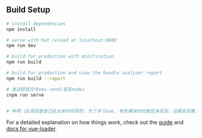 
## Build Setup

``` bash
# install dependencies
npm install

# serve with hot reload at localhost:8080
npm run dev

# build for production with minification
npm run build

# build for production and view the bundle analyzer report
npm run build --report

# 发送短信文件sms-send(语言node) 
cnpm run serve 


# 申明（此项目是自己在业余时间写的，为了学习vue, 有些模块的功能还未实现，后期会完善。）
```


For a detailed explanation on how things work, check out the [guide](http://vuejs-templates.github.io/webpack/) and [docs for vue-loader](http://vuejs.github.io/vue-loader).
